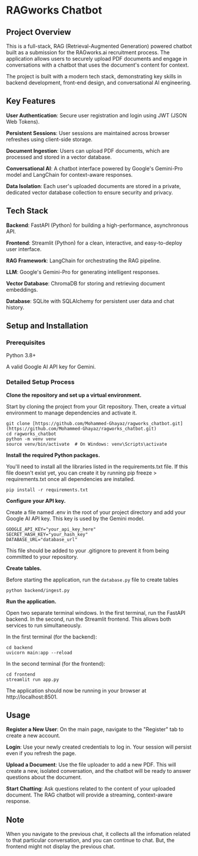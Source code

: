 # RAGworks Chatbot
## Project Overview
This is a full-stack, RAG (Retrieval-Augmented Generation) powered chatbot built as a submission for the RAGworks.ai recruitment process. The application allows users to securely upload PDF documents and engage in conversations with a chatbot that uses the document's content for context.

The project is built with a modern tech stack, demonstrating key skills in backend development, front-end design, and conversational AI engineering.

## Key Features
**User Authentication**: Secure user registration and login using JWT (JSON Web Tokens).

**Persistent Sessions**: User sessions are maintained across browser refreshes using client-side storage.

**Document Ingestion**: Users can upload PDF documents, which are processed and stored in a vector database.

**Conversational AI**: A chatbot interface powered by Google's Gemini-Pro model and LangChain for context-aware responses.

**Data Isolation**: Each user's uploaded documents are stored in a private, dedicated vector database collection to ensure security and privacy.

## Tech Stack
**Backend**: FastAPI (Python) for building a high-performance, asynchronous API.

**Frontend**: Streamlit (Python) for a clean, interactive, and easy-to-deploy user interface.

**RAG Framework**: LangChain for orchestrating the RAG pipeline.

**LLM**: Google's Gemini-Pro for generating intelligent responses.

**Vector Database**: ChromaDB for storing and retrieving document embeddings.

**Database**: SQLite with SQLAlchemy for persistent user data and chat history.

## Setup and Installation
### Prerequisites
Python 3.8+

A valid Google AI API key for Gemini.

### Detailed Setup Process
**Clone the repository and set up a virtual environment.**

Start by cloning the project from your Git repository. Then, create a virtual environment to manage dependencies and activate it.

```
git clone [https://github.com/Mohammed-Ghayaz/ragworks_chatbot.git](https://github.com/Mohammed-Ghayaz/ragworks_chatbot.git)
cd ragworks_chatbot
python -m venv venv
source venv/bin/activate  # On Windows: venv\Scripts\activate
```

**Install the required Python packages.**

You'll need to install all the libraries listed in the requirements.txt file. If this file doesn't exist yet, you can create it by running pip freeze > requirements.txt once all dependencies are installed.

```
pip install -r requirements.txt
```

**Configure your API key.**

Create a file named .env in the root of your project directory and add your Google AI API key. This key is used by the Gemini model.

```
GOOGLE_API_KEY="your_api_key_here"
SECRET_HASH_KEY="your_hash_key"
DATABASE_URL="database_url"
```

This file should be added to your .gitignore to prevent it from being committed to your repository.

**Create tables.**

Before starting the application, run the `database.py` file to create tables

```
python backend/ingest.py
```

**Run the application.**

Open two separate terminal windows. In the first terminal, run the FastAPI backend. In the second, run the Streamlit frontend. This allows both services to run simultaneously.

In the first terminal (for the backend):

```
cd backend
uvicorn main:app --reload
```

In the second terminal (for the frontend):

```
cd frontend
streamlit run app.py
```

The application should now be running in your browser at http://localhost:8501.

## Usage
**Register a New User**: On the main page, navigate to the "Register" tab to create a new account.

**Login**: Use your newly created credentials to log in. Your session will persist even if you refresh the page.

**Upload a Document**: Use the file uploader to add a new PDF. This will create a new, isolated conversation, and the chatbot will be ready to answer questions about the document.

**Start Chatting**: Ask questions related to the content of your uploaded document. The RAG chatbot will provide a streaming, context-aware response.

## Note

When you navigate to the previous chat, it collects all the infomation related to that particular conversation, and you can continue to chat. But, the frontend might not display the previous chat.